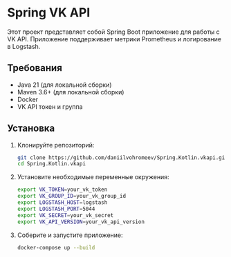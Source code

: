 # Spring VK API

Этот проект представляет собой Spring Boot приложение для работы с VK API. Приложение поддерживает метрики Prometheus и логирование в Logstash.

## Требования

- Java 21 (для локальной сборки)
- Maven 3.6+ (для локальной сборки)
- Docker
- VK API токен и группа

## Установка

1. Клонируйте репозиторий:
    ```sh
    git clone https://github.com/daniilvohromeev/Spring.Kotlin.vkapi.git
    cd Spring.Kotlin.vkapi
    ```

2. Установите необходимые переменные окружения:
    ```sh
    export VK_TOKEN=your_vk_token
    export VK_GROUP_ID=your_vk_group_id
    export LOGSTASH_HOST=logstash
    export LOGSTASH_PORT=5044
    export VK_SECRET=your_vk_secret
    export VK_API_VERSION=your_vk_api_version
    ```

3. Соберите и запустите приложение:
    ```sh
    docker-compose up --build
    ```
